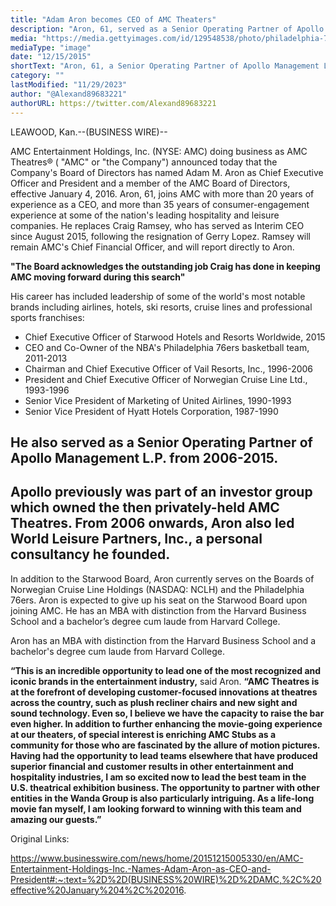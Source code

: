 ```yaml
---
title: "Adam Aron becomes CEO of AMC Theaters"
description: "Aron, 61, served as a Senior Operating Partner of Apollo Management L.P. from 2006-2015, joins AMC as a CEO"
media: "https://media.gettyimages.com/id/129548538/photo/philadelphia-76ers-announce-new-team-owner-joshua-harris.jpg?s=612x612&w=gi&k=20&c=K3zgEF7FS6e4jsCgQpKyL20sijP3_-ynnkqbIDQdBjY="
mediaType: "image"
date: "12/15/2015"
shortText: "Aron, 61, a Senior Operating Partner of Apollo Management L.P. from 2006-2015, joins AMC as a CEO, following the resignation of Gerry Lopez. Ramsey will remain AMC's Chief Financial Officer, and will report directly to Aron. Apollo previously was part of an investor group which owned the then privately-held AMC Theatres. From 2006 onwards, Aron also led World Leisure Partners, Inc., a personal consultancy he founded."
category: ""
lastModified: "11/29/2023"
author: "@Alexand89683221"
authorURL: https://twitter.com/Alexand89683221
---
```


LEAWOOD, Kan.--(BUSINESS WIRE)--

AMC Entertainment Holdings, Inc. (NYSE: AMC) doing business as AMC Theatres® ( "AMC" or "the Company") announced today that the Company's Board of Directors has named Adam M. Aron as Chief Executive Officer and President and a member of the AMC Board of Directors, effective January 4, 2016. Aron, 61, joins AMC with more than 20 years of experience as a CEO, and more than 35 years of consumer-engagement experience at some of the nation's leading hospitality and leisure companies. He replaces Craig Ramsey, who has served as Interim CEO since August 2015, following the resignation of Gerry Lopez. Ramsey will remain AMC's Chief Financial Officer, and will report directly to Aron.

**"The Board acknowledges the outstanding job Craig has done in keeping AMC moving forward during this search"**

His career has included leadership of some of the world's most notable brands including airlines, hotels, ski resorts, cruise lines and professional sports franchises:
- Chief Executive Officer of Starwood Hotels and Resorts Worldwide, 2015
- CEO and Co-Owner of the NBA's Philadelphia 76ers basketball team, 2011-2013
- Chairman and Chief Executive Officer of Vail Resorts, Inc., 1996-2006
- President and Chief Executive Officer of Norwegian Cruise Line Ltd., 1993-1996
- Senior Vice President of Marketing of United Airlines, 1990-1993
- Senior Vice President of Hyatt Hotels Corporation, 1987-1990

## He also served as a Senior Operating Partner of Apollo Management L.P. from 2006-2015. 

## Apollo previously was part of an investor group which owned the then privately-held AMC Theatres. From 2006 onwards, Aron also led World Leisure Partners, Inc., a personal consultancy he founded.

In addition to the Starwood Board, Aron currently serves on the Boards of Norwegian Cruise Line Holdings (NASDAQ: NCLH) and the Philadelphia 76ers. Aron is expected to give up his seat on the Starwood Board upon joining AMC. He has an MBA with distinction from the Harvard Business School and a bachelor’s degree cum laude from Harvard College.

Aron has an MBA with distinction from the Harvard Business School and a bachelor's degree cum laude from Harvard College.

**“This is an incredible opportunity to lead one of the most recognized and iconic brands in the entertainment industry,** said Aron.
**“AMC Theatres is at the forefront of developing customer-focused innovations at theatres across the country, such as plush recliner chairs and new sight and sound technology. Even so, I believe we have the capacity to raise the bar even higher. In addition to further enhancing the movie-going experience at our theaters, of special interest is enriching AMC Stubs as a community for those who are fascinated by the allure of motion pictures. Having had the opportunity to lead teams elsewhere that have produced superior financial and customer results in other entertainment and hospitality industries, I am so excited now to lead the best team in the U.S. theatrical exhibition business. The opportunity to partner with other entities in the Wanda Group is also particularly intriguing. As a life-long movie fan myself, I am looking forward to winning with this team and amazing our guests.”**

Original Links:

https://www.businesswire.com/news/home/20151215005330/en/AMC-Entertainment-Holdings-Inc.-Names-Adam-Aron-as-CEO-and-President#:~:text=%2D%2D(BUSINESS%20WIRE)%2D%2DAMC,%2C%20effective%20January%204%2C%202016.
